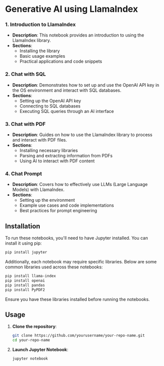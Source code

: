 # Generative AI using LlamaIndex

### 1. Introduction to LlamaIndex
- **Description**: This notebook provides an introduction to using the LlamaIndex library.
- **Sections**:
  - Installing the library
  - Basic usage examples
  - Practical applications and code snippets

### 2. Chat with SQL
- **Description**: Demonstrates how to set up and use the OpenAI API key in the OS environment and interact with SQL databases.
- **Sections**:
  - Setting up the OpenAI API key
  - Connecting to SQL databases
  - Executing SQL queries through an AI interface

### 3. Chat with PDF
- **Description**: Guides on how to use the LlamaIndex library to process and interact with PDF files.
- **Sections**:
  - Installing necessary libraries
  - Parsing and extracting information from PDFs
  - Using AI to interact with PDF content

### 4. Chat Prompt
- **Description**: Covers how to effectively use LLMs (Large Language Models) with LlamaIndex.
- **Sections**:
  - Setting up the environment
  - Example use cases and code implementations
  - Best practices for prompt engineering

## Installation

To run these notebooks, you'll need to have Jupyter installed. You can install it using pip:

```bash
pip install jupyter
```

Additionally, each notebook may require specific libraries. Below are some common libraries used across these notebooks:

```bash
pip install llama-index
pip install openai
pip install pandas
pip install PyPDF2
```

Ensure you have these libraries installed before running the notebooks.

## Usage

1. **Clone the repository**:
   ```bash
   git clone https://github.com/yourusername/your-repo-name.git
   cd your-repo-name
   ```

2. **Launch Jupyter Notebook**:
   ```bash
   jupyter notebook
   ```

